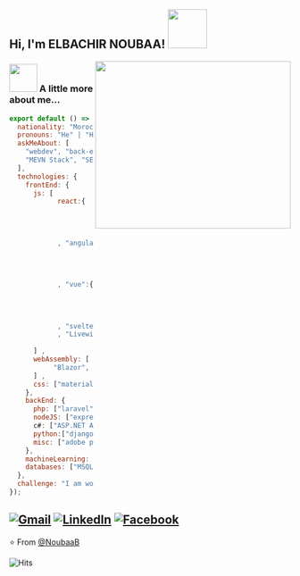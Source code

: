 <h2> Hi, I'm ELBACHIR NOUBAA! <img src="https://media.giphy.com/media/IfsByYYHyNlnINT46g/giphy.gif" width="70"></h2>
<img align='right' src="https://user-images.githubusercontent.com/35571958/87239980-b3130b00-c432-11ea-9571-24c85defd75a.png" width="350" height = "300">

### <img src="https://media.giphy.com/media/VgCDAzcKvsR6OM0uWg/giphy.gif" width="50"> A little more about me...  

```js
export default () => ({
  nationality: "Moroccan",
  pronouns: "He" | "Him",
  askMeAbout: [
    "webdev", "back-end", "front-end", "MERN stack",
    "MEVN Stack", "SEO naturel"
  ],
  technologies: {
    frontEnd: {
      js: [
            react:{
                          "SSR" : ["Next.js"]
                          ,
                          "state management system" : ["Redux"]
                        }
            , "angular":{
                          "SSR" : ["Gatsby.js"]
                          ,
                          "state management system" : ["NGRX"]
                        }
            , "vue":{
                          "SSR" : ["Nuxt.js"]
                          ,
                          "state management system" : ["VueX"]
                        }
            , "svelte"
            , "Livewire"
            
      ] ,
      webAssembly: [
           "Blazor",
      ] ,
      css: ["materialize", "bootstrap", "vuetify"]
    },
    backEnd: {
      php: ["laravel", "symfony"] ,
      nodeJS: ["express", "adonis", "nest"] ,
      c#: ["ASP.NET API/MVC"] ,
      python:["django", "OpenCv"] ,
      misc: ["adobe premiere pro", "linux"]
    },
    machineLearning: ["tensorflow", "keras"],
    databases: ["MSQL Server", "MySQL", "postgresql", "FireBase", "MongoDB"]
  },
  challenge: "I am working hard to master Competitive Programming" 
});
```

<a href="mailto:bachirnoubaa117@gmail.com"><img src="https://img.shields.io/badge/-Gmail-c14438?style=flat-square&logo=Gmail&logoColor=white&link=mailto:bachirnoubaa117@gmail.com" alt="Gmail"></a>
<a href="https://www.linkedin.com/in/bachir-noubaa/?originalSubdomain=in"><img src="https://img.shields.io/badge/LinkedIn-%230077B5.svg?&style=flat-square&logo=linkedin&logoColor=white" alt="LinkedIn"></a>
<a href="https://www.facebook.com/Dunkelheit.669"><img src="https://img.shields.io/badge/Facebook-%231877F2.svg?&style=flat-square&logo=facebook&logoColor=white" alt="Facebook"></a></div>
---

⭐️ From [@NoubaaB](https://github.com/NoubaaB)

![Hits](https://hitcounter.pythonanywhere.com/count/tag.svg?url=https://github.com/NoubaaB/NoubaaB)

